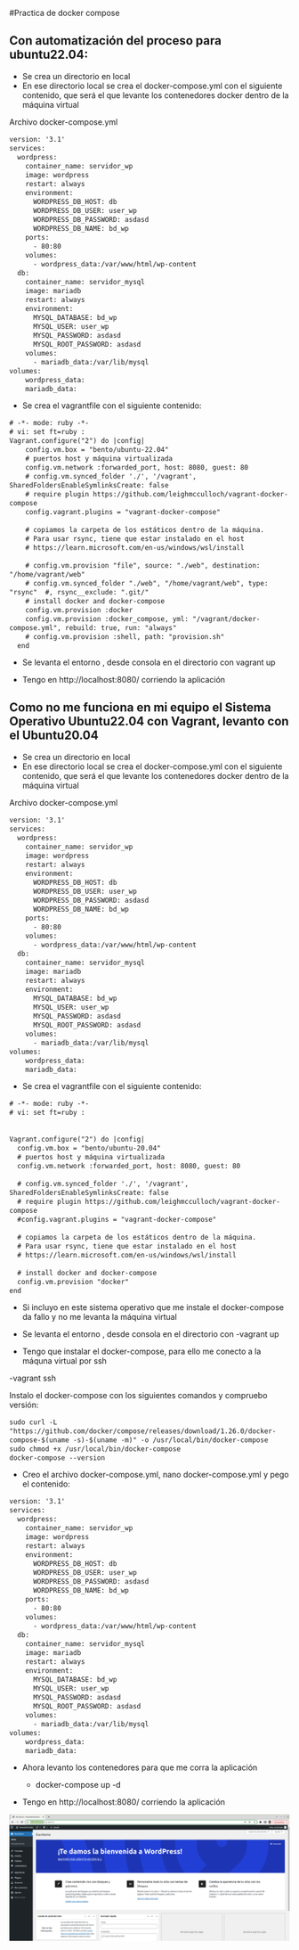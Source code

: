 #Practica de docker compose
## Con automatización del proceso para ubuntu22.04:
* Se crea un directorio en local
* En ese directorio local se crea el docker-compose.yml con el siguiente contenido, que será el que levante los contenedores docker
dentro de la máquina virtual

Archivo docker-compose.yml
```
version: '3.1'
services:
  wordpress:
    container_name: servidor_wp
    image: wordpress
    restart: always
    environment:
      WORDPRESS_DB_HOST: db
      WORDPRESS_DB_USER: user_wp
      WORDPRESS_DB_PASSWORD: asdasd
      WORDPRESS_DB_NAME: bd_wp
    ports:
      - 80:80
    volumes:
      - wordpress_data:/var/www/html/wp-content
  db:
    container_name: servidor_mysql
    image: mariadb
    restart: always
    environment:
      MYSQL_DATABASE: bd_wp
      MYSQL_USER: user_wp
      MYSQL_PASSWORD: asdasd
      MYSQL_ROOT_PASSWORD: asdasd
    volumes:
      - mariadb_data:/var/lib/mysql
volumes:
    wordpress_data:
    mariadb_data:
```

* Se crea el vagrantfile con el siguiente contenido:
```
# -*- mode: ruby -*-
# vi: set ft=ruby :
Vagrant.configure("2") do |config|
    config.vm.box = "bento/ubuntu-22.04"
    # puertos host y máquina virtualizada
    config.vm.network :forwarded_port, host: 8080, guest: 80
    # config.vm.synced_folder './', '/vagrant', SharedFoldersEnableSymlinksCreate: false
    # require plugin https://github.com/leighmcculloch/vagrant-docker-compose
    config.vagrant.plugins = "vagrant-docker-compose"
    
    # copiamos la carpeta de los estáticos dentro de la máquina. 
    # Para usar rsync, tiene que estar instalado en el host
    # https://learn.microsoft.com/en-us/windows/wsl/install

    # config.vm.provision "file", source: "./web", destination: "/home/vagrant/web"
    # config.vm.synced_folder "./web", "/home/vagrant/web", type: "rsync"  #, rsync__exclude: ".git/"
    # install docker and docker-compose
    config.vm.provision :docker
    config.vm.provision :docker_compose, yml: "/vagrant/docker-compose.yml", rebuild: true, run: "always"
    # config.vm.provision :shell, path: "provision.sh"  
  end
```
* Se levanta el entorno , desde consola en el directorio con 
vagrant up

* Tengo en http://localhost:8080/ corriendo la aplicación


## Como no me funciona en mi equipo el Sistema Operativo Ubuntu22.04 con Vagrant, levanto con el Ubuntu20.04

* Se crea un directorio en local
* En ese directorio local se crea el docker-compose.yml con el siguiente contenido, que será el que levante los contenedores docker
dentro de la máquina virtual

Archivo docker-compose.yml
```
version: '3.1'
services:
  wordpress:
    container_name: servidor_wp
    image: wordpress
    restart: always
    environment:
      WORDPRESS_DB_HOST: db
      WORDPRESS_DB_USER: user_wp
      WORDPRESS_DB_PASSWORD: asdasd
      WORDPRESS_DB_NAME: bd_wp
    ports:
      - 80:80
    volumes:
      - wordpress_data:/var/www/html/wp-content
  db:
    container_name: servidor_mysql
    image: mariadb
    restart: always
    environment:
      MYSQL_DATABASE: bd_wp
      MYSQL_USER: user_wp
      MYSQL_PASSWORD: asdasd
      MYSQL_ROOT_PASSWORD: asdasd
    volumes:
      - mariadb_data:/var/lib/mysql
volumes:
    wordpress_data:
    mariadb_data:
```

* Se crea el vagrantfile con el siguiente contenido:
```
# -*- mode: ruby -*-
# vi: set ft=ruby :


Vagrant.configure("2") do |config|
  config.vm.box = "bento/ubuntu-20.04"
  # puertos host y máquina virtualizada
  config.vm.network :forwarded_port, host: 8080, guest: 80
  
  # config.vm.synced_folder './', '/vagrant', SharedFoldersEnableSymlinksCreate: false
  # require plugin https://github.com/leighmcculloch/vagrant-docker-compose
  #config.vagrant.plugins = "vagrant-docker-compose"
  
  # copiamos la carpeta de los estáticos dentro de la máquina. 
  # Para usar rsync, tiene que estar instalado en el host
  # https://learn.microsoft.com/en-us/windows/wsl/install

  # install docker and docker-compose
  config.vm.provision "docker"
end
```
* Si incluyo en este sistema operativo que me instale el docker-compose da fallo y no me levanta la máquina virtual

* Se levanta el entorno , desde consola en el directorio con 
  -vagrant up

* Tengo que instalar el docker-compose, para ello me conecto a la máquna virtual por ssh

 -vagrant ssh

Instalo el docker-compose con los siguientes comandos y compruebo versión:
```
sudo curl -L "https://github.com/docker/compose/releases/download/1.26.0/docker-compose-$(uname -s)-$(uname -m)" -o /usr/local/bin/docker-compose
sudo chmod +x /usr/local/bin/docker-compose
docker-compose --version
```
* Creo el archivo docker-compose.yml, 
nano docker-compose.yml y pego el contenido:
```
version: '3.1'
services:
  wordpress:
    container_name: servidor_wp
    image: wordpress
    restart: always
    environment:
      WORDPRESS_DB_HOST: db
      WORDPRESS_DB_USER: user_wp
      WORDPRESS_DB_PASSWORD: asdasd
      WORDPRESS_DB_NAME: bd_wp
    ports:
      - 80:80
    volumes:
      - wordpress_data:/var/www/html/wp-content
  db:
    container_name: servidor_mysql
    image: mariadb
    restart: always
    environment:
      MYSQL_DATABASE: bd_wp
      MYSQL_USER: user_wp
      MYSQL_PASSWORD: asdasd
      MYSQL_ROOT_PASSWORD: asdasd
    volumes:
      - mariadb_data:/var/lib/mysql
volumes:
    wordpress_data:
    mariadb_data:
```
* Ahora levanto los contenedores para que me corra la aplicación
  - docker-compose up -d

* Tengo en http://localhost:8080/ corriendo la aplicación

![Imagen1](https://github.com/manuelcofrades/dockerCompose/blob/main/wordpress.png)

